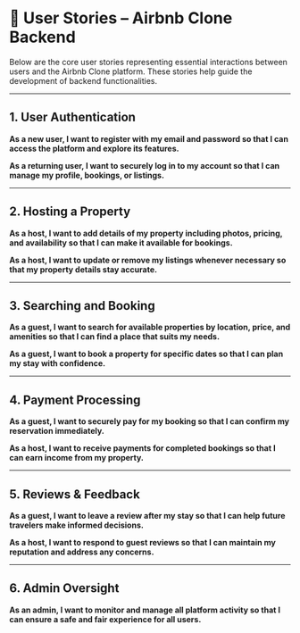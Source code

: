 # 📘 User Stories – Airbnb Clone Backend

Below are the core user stories representing essential interactions between users and the Airbnb Clone platform. These stories help guide the development of backend functionalities.

---

## 1. User Authentication
**As a new user, I want to register with my email and password so that I can access the platform and explore its features.**

**As a returning user, I want to securely log in to my account so that I can manage my profile, bookings, or listings.**

---

## 2. Hosting a Property
**As a host, I want to add details of my property including photos, pricing, and availability so that I can make it available for bookings.**

**As a host, I want to update or remove my listings whenever necessary so that my property details stay accurate.**

---

## 3. Searching and Booking
**As a guest, I want to search for available properties by location, price, and amenities so that I can find a place that suits my needs.**

**As a guest, I want to book a property for specific dates so that I can plan my stay with confidence.**

---

## 4. Payment Processing
**As a guest, I want to securely pay for my booking so that I can confirm my reservation immediately.**

**As a host, I want to receive payments for completed bookings so that I can earn income from my property.**

---

## 5. Reviews & Feedback
**As a guest, I want to leave a review after my stay so that I can help future travelers make informed decisions.**

**As a host, I want to respond to guest reviews so that I can maintain my reputation and address any concerns.**

---

## 6. Admin Oversight
**As an admin, I want to monitor and manage all platform activity so that I can ensure a safe and fair experience for all users.**
